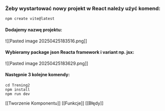 ### Żeby wystartować nowy projekt w React należy uźyć komend:

```
npm create vite@latest
```

#### Dodajemy nazwę projektu:

![[Pasted image 20250425183516.png]]

#### Wybieramy package json Reacta framework i variant np. jsx:

![[Pasted image 20250425183629.png]]

#### Następnie 3 kolejne komendy:

```
cd Trening2
npm install
npm run dev
```

[[Tworzenie Komponentu]]
[[Funkcje]]
[[Błędy]]
